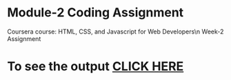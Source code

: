 # Module-2 Coding Assignment

Coursera course: HTML, CSS, and Javascript for Web Developers\n
Week-2 Assignment 

# To see the output [CLICK HERE](https://dipsaili2001.github.io/Coursera-HTML-CSS-and-JavaScript-for-Web-Developers/Assignments/module2-solution/index.html)
